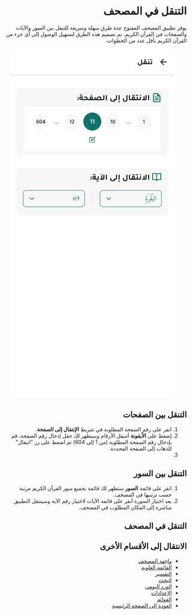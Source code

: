 <style>
  body { direction: rtl; text-align: right; }
  img {
    display: block;
    margin: 0 auto;
    max-width: 100%;
    height: auto;
  }
</style>

# التنقل في المصحف

يوفر تطبيق المصحف المفتوح عدة طرق سهلة وسريعة للتنقل بين السور والآيات والصفحات في القرآن الكريم. تم تصميم هذه الطرق لتسهيل الوصول إلى أي جزء من القرآن الكريم بأقل عدد من الخطوات.

![واجهة التنقل](https://raw.githubusercontent.com/adelpro/open-mushaf-native/main/screenshots/navigation-screen.png)

## التنقل بين الصفحات

1. انقر على رقم الصفحة المطلوبة في شريط **الإنتقال إلى الصفحة**.
2. إضغط على **الأيقونة** أسفل الأرقام وسيظهر لك حقل إدخال رقم الصفحة، قم بإدخال رقم الصفحة المطلوبة (من 1 إلى 604) ثم اضغط على زر "انتقال" للذهاب إلى الصفحة المحددة.
4.

## التنقل بين السور

1. انقر على قائمة **السور** ستظهر لك قائمة بجميع سور القرآن الكريم مرتبة حسب ترتيبها في المصحف.
2. بعد اختيار السورة أنقر على قائمة الآيات لاختيار رقم الآية وسينتقل التطبيق مباشرة إلى المكان المطلوب في المصحف.

## التنقل في المصحف

## الانتقال إلى الأقسام الأخرى

- [واجهة المصحف](./mushaf_interface.md)
- [القائمة العلوية](./top_menu.md)
- [التفسير](./tafseer.md)
- [البحث](./search.md)
- [الورد اليومي](./tracker.md)
- [الإعدادات](./settings.md)
- [القوائم](./lists.md)
- [العودة إلى الصفحة الرئيسية](./README.md)
